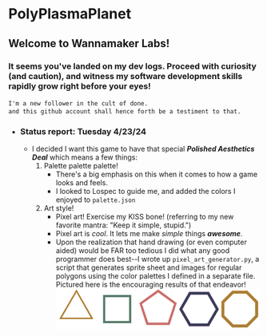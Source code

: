 # PolyPlasmaPlanet
## Welcome to Wannamaker Labs! 
### It seems you've landed on my dev logs. Proceed with curiosity (and caution), and witness my software development skills rapidly grow right before your eyes!
  
    I'm a new follower in the cult of done.
    and this github account shall hence forth be a testiment to that.

- ### Status report: Tuesday 4/23/24
  - I decided I want this game to have that special ***Polished Aesthetics Deal*** which means a few things:
      1. Palette palette palette!
         - There's a big emphasis on this when it comes to how a game looks and feels.
         - I looked to Lospec to guide me, and added the colors I enjoyed to `palette.json`
      2. Art style!
          - Pixel art! Exercise my KISS bone! (referring to my new favorite mantra: "Keep it simple, stupid.")
          - Pixel art is *cool*. It lets me make *simple* things ***awesome***.
          - Upon the realization that hand drawing (or even computer aided) would be FAR too tedious I did what any good programmer does best--I wrote up `pixel_art_generator.py`, a script that generates sprite sheet and images for regular polygons using the color palettes I defined in a separate file. Pictured here is the encouraging results of that endeavor!
            ![Alt text](sample-spritesheet-(132x132).png)
